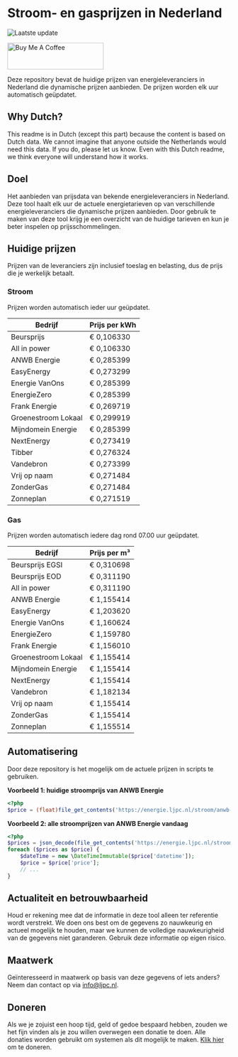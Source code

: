 # Stroom- en gasprijzen in Nederland

![Laatste update](https://img.shields.io/badge/laatste%20update-2025--08--15%2022%3A00%20CET-brightgreen)

<a href="https://www.buymeacoffee.com/Lars-" target="_blank"><img src="https://cdn.buymeacoffee.com/buttons/v2/default-orange.png" alt="Buy Me A Coffee" height="60" style="height: 60px !important;width: 217px !important;" ></a>

Deze repository bevat de huidige prijzen van energieleveranciers in Nederland die dynamische prijzen aanbieden. De prijzen worden elk uur automatisch geüpdatet.

## Why Dutch?

This readme is in Dutch (except this part) because the content is based on Dutch data. We cannot imagine that anyone outside the Netherlands would need this data. If you do, please let us know. Even with this Dutch readme, we think
everyone will understand how it works.

## Doel

Het aanbieden van prijsdata van bekende energieleveranciers in Nederland. Deze tool haalt elk uur de actuele energietarieven op van verschillende energieleveranciers die dynamische prijzen aanbieden. Door gebruik te maken van deze tool
krijg je een overzicht van de huidige tarieven en kun je beter inspelen op prijsschommelingen.

## Huidige prijzen

Prijzen van de leveranciers zijn inclusief toeslag en belasting, dus de prijs die je werkelijk betaalt.

### Stroom

Prijzen worden automatisch ieder uur geüpdatet.

 Bedrijf | Prijs per kWh 
---------|---------------
Beursprijs | € 0,106330
All in power | € 0,106330
ANWB Energie | € 0,285399
EasyEnergy | € 0,273299
Energie VanOns | € 0,285399
EnergieZero | € 0,285399
Frank Energie | € 0,269719
Groenestroom Lokaal | € 0,299919
Mijndomein Energie | € 0,285399
NextEnergy | € 0,273419
Tibber | € 0,276324
Vandebron | € 0,273399
Vrij op naam | € 0,271484
ZonderGas | € 0,271484
Zonneplan | € 0,271519


### Gas

Prijzen worden automatisch iedere dag rond 07.00 uur geüpdatet.

 Bedrijf | Prijs per m³ 
---------|--------------
Beursprijs EGSI | € 0,310698
Beursprijs EOD | € 0,311190
All in power | € 0,311190
ANWB Energie | € 1,155414
EasyEnergy | € 1,203620
Energie VanOns | € 1,160624
EnergieZero | € 1,159780
Frank Energie | € 1,156010
Groenestroom Lokaal | € 1,155414
Mijndomein Energie | € 1,155414
NextEnergy | € 1,155414
Vandebron | € 1,182134
Vrij op naam | € 1,155414
ZonderGas | € 1,155414
Zonneplan | € 1,155514


## Automatisering

Door deze repository is het mogelijk om de actuele prijzen in scripts te gebruiken.

**Voorbeeld 1: huidige stroomprijs van ANWB Energie**

```php
<?php
$price = (float)file_get_contents('https://energie.ljpc.nl/stroom/anwb-energie-nu.txt');

```

**Voorbeeld 2: alle stroomprijzen van ANWB Energie vandaag**

```php
<?php
$prices = json_decode(file_get_contents('https://energie.ljpc.nl/stroom/all-in-power-vandaag.json'),true);
foreach ($prices as $price) {
    $dateTime = new \DateTimeImmutable($price['datetime']);
    $price = $price['price'];
    // ...
}
```

## Actualiteit en betrouwbaarheid

Houd er rekening mee dat de informatie in deze tool alleen ter referentie wordt verstrekt. We doen ons best om de gegevens zo nauwkeurig en actueel mogelijk te houden, maar we kunnen de volledige nauwkeurigheid van de gegevens niet
garanderen. Gebruik deze informatie op eigen risico.

## Maatwerk

Geïnteresseerd in maatwerk op basis van deze gegevens of iets anders? Neem dan contact op
via [info@ljpc.nl](mailto:info@ljpc.nl?subject=Energie%20prijzen).

## Doneren

Als we je zojuist een hoop tijd, geld of gedoe bespaard hebben, zouden we het fijn vinden als je zou willen overwegen een
donatie te doen. Alle donaties worden gebruikt om systemen als dit mogelijk te
maken. [Klik hier](https://www.buymeacoffee.com/Lars-) om te doneren.
